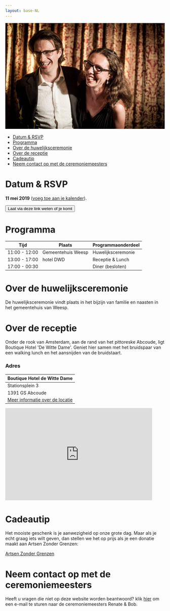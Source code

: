 ```yaml
---
layout: base-NL
---
```


![Tosja en Richard](/images/tr.jpg "Tosja and Richard")

- [Datum & RSVP](#datum-en--rsvp)
- [Programma](#programma)
- [Over de huwelijksceremonie](#over-de-huwelijksceremonie)
- [Over de receptie](#over-de-receptie)
- [Cadeautip](#cadeautip)
- [Neem contact op met de ceremoniemeesters](#neem-contact-op-met-de-ceremoniemeesters)

# Datum & RSVP

**11 mei 2019** ([voeg toe aan je kalender](/Tosja_and_Richards_Wedding.ics)).

<button onclick="showMailingPopUp(); return false;">Laat via deze link weten of je komt</button>

# Programma

| Tijd          | Plaats             | Programmaonderdeel |
| ------------- | ------------------ | -------- |
| 11:00 - 12:00 | Gemeentehuis Weesp | Huwelijksceremonie |
| 13:00 - 17:00 | hotel DWD          | Receptie & Lunch    |
| 17:00 - 00:30 |                    | Diner (besloten)  |

# Over de huwelijksceremonie

De huwelijksceremonie vindt plaats in het bijzijn van familie en naasten in het gemeentehuis van Weesp.

# Over de receptie

Onder de rook van Amsterdam, aan de rand van het pittoreske Abcoude, ligt Boutique Hotel 'De Witte Dame'. Geniet hier samen met het bruidspaar van een walking lunch en het aansnijden van de bruidstaart.  


### Adres

| Boutique Hotel de Witte Dame |
| --------------- |
| Stationsplein 3 |
| 1391 GS Abcoude |
| [Meer informatie over de locatie](https://www.hoteldwd.nl/) |

<iframe src="https://www.google.com/maps/embed?pb=!1m14!1m8!1m3!1d19530.71773399236!2d4.966225277253436!3d52.27353425844868!3m2!1i1024!2i768!4f13.1!3m3!1m2!1s0x0%3A0xcf7673dbed8398e3!2sBoutique+Hotel+De+Witte+Dame!5e0!3m2!1sen!2snl!4v1541432986283" width="92%" height="292" frameborder="0" style="border:0" allowfullscreen></iframe>

# Cadeautip

Het mooiste geschenk is je aanwezigheid op onze grote dag. Maar als je echt graag iets wilt geven, dan stellen we het op prijs als je een donatie maakt aan Artsen Zonder Grenzen:

[Artsen Zonder Grenzen](https://form.artsenzondergrenzen.nl/doe-een-gift?gclid=EAIaIQobChMIm77c9dTv3gIVUOh3Ch3ofwBvEAAYASAAEgJGfPD_BwE)


# Neem contact op met de ceremoniemeesters

Heeft u vragen die niet op deze website worden beantwoord? klik [hier](mailto:wedding@tosja-richard.com) om een e-mail te sturen naar de ceremoniemeesters Renate & Bob.
